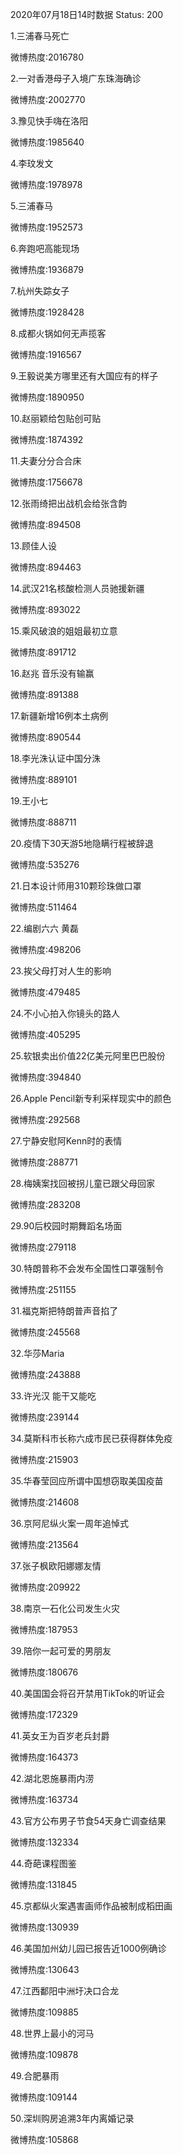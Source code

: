 2020年07月18日14时数据
Status: 200

1.三浦春马死亡

微博热度:2016780

2.一对香港母子入境广东珠海确诊

微博热度:2002770

3.豫见快手嗨在洛阳

微博热度:1985640

4.李玟发文

微博热度:1978978

5.三浦春马

微博热度:1952573

6.奔跑吧高能现场

微博热度:1936879

7.杭州失踪女子

微博热度:1928428

8.成都火锅如何无声揽客

微博热度:1916567

9.王毅说美方哪里还有大国应有的样子

微博热度:1890950

10.赵丽颖给包贴创可贴

微博热度:1874392

11.夫妻分分合合床

微博热度:1756678

12.张雨绮把出战机会给张含韵

微博热度:894508

13.顾佳人设

微博热度:894463

14.武汉21名核酸检测人员驰援新疆

微博热度:893022

15.乘风破浪的姐姐最初立意

微博热度:891712

16.赵兆 音乐没有输赢

微博热度:891388

17.新疆新增16例本土病例

微博热度:890544

18.李光洙认证中国分洙

微博热度:889101

19.王小七

微博热度:888711

20.疫情下30天游5地隐瞒行程被辞退

微博热度:535276

21.日本设计师用310颗珍珠做口罩

微博热度:511464

22.编剧六六 黄磊

微博热度:498206

23.挨父母打对人生的影响

微博热度:479485

24.不小心拍入你镜头的路人

微博热度:405295

25.软银卖出价值22亿美元阿里巴巴股份

微博热度:394840

26.Apple Pencil新专利采样现实中的颜色

微博热度:292568

27.宁静安慰阿Kenn时的表情

微博热度:288771

28.梅姨案找回被拐儿童已跟父母回家

微博热度:283208

29.90后校园时期舞蹈名场面

微博热度:279118

30.特朗普称不会发布全国性口罩强制令

微博热度:251155

31.福克斯把特朗普声音掐了

微博热度:245568

32.华莎Maria

微博热度:243888

33.许光汉 能干又能吃

微博热度:239144

34.莫斯科市长称六成市民已获得群体免疫

微博热度:215903

35.华春莹回应所谓中国想窃取美国疫苗

微博热度:214608

36.京阿尼纵火案一周年追悼式

微博热度:213564

37.张子枫欧阳娜娜友情

微博热度:209922

38.南京一石化公司发生火灾

微博热度:187953

39.陪你一起可爱的男朋友

微博热度:180676

40.美国国会将召开禁用TikTok的听证会

微博热度:172329

41.英女王为百岁老兵封爵

微博热度:164373

42.湖北恩施暴雨内涝

微博热度:163734

43.官方公布男子节食54天身亡调查结果

微博热度:132334

44.奇葩课程图鉴

微博热度:131845

45.京都纵火案遇害画师作品被制成稻田画

微博热度:130939

46.美国加州幼儿园已报告近1000例确诊

微博热度:130643

47.江西鄱阳中洲圩决口合龙

微博热度:109885

48.世界上最小的河马

微博热度:109878

49.合肥暴雨

微博热度:109144

50.深圳购房追溯3年内离婚记录

微博热度:105868

